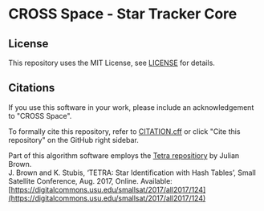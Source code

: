 # CROSS Space - Star Tracker Core


## License

This repository uses the MIT License, see [LICENSE](LICENSE) for details.

## Citations

If you use this software in your work, please include an acknowledgement to "CROSS Space". 

To formally cite this repository, refer to [CITATION.cff](CITATION.cff) or click "Cite this repository" on the GitHub right sidebar.

Part of this algorithm software employs the [Tetra repositiory](https://github.com/brownj4/Tetra) by Julian Brown.<br/>J. Brown and K. Stubis, ‘TETRA: Star Identification with Hash Tables’, Small Satellite Conference, Aug. 2017, Online. Available: [https://digitalcommons.usu.edu/smallsat/2017/all2017/124](https://digitalcommons.usu.edu/smallsat/2017/all2017/124)
